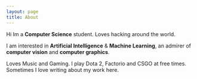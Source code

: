 ```yaml
---
layout: page
title: About
---
```

Hi Im a **Computer Science** student. Loves hacking around the world.

I am interested in **Artificial Intelligence** & **Machine Learning**, an admirer of **computer vision** and **computer graphics**.

Loves Music and Gaming. I play Dota 2, Factorio and CSGO at free times. Sometimes I love writing about my work here.
